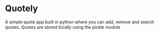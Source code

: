 # Quotely
A simple quote app built in python where you can add, remove and search quotes. Quotes are stored locally using the pickle module
